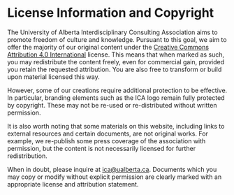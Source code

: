 # License Information and Copyright

The University of Alberta Interdisciplinary Consulting Association aims to promote freedom of culture and knowledge. Pursuant to this goal, we aim to offer the majority of our original content under the [Creative Commons Attribution 4.0 International](https://creativecommons.org/licenses/by/4.0/) license. This means that when marked as such, you may redistribute the content freely, even for commercial gain, provided you retain the requested attribution. You are also free to transform or build upon material licensed this way.

However, some of our creations require additional protection to be effective. In particular, branding elements such as the ICA logo remain fully protected by copyright. These may not be re-used or re-distributed without written permission.

It is also worth noting that some materials on this website, including links to external resources and certain documents, are not original works. For example, we re-publish some press coverage of the association with permission, but the content is not necessarily licensed for further redistribution.

When in doubt, please inquire at [ica@ualberta.ca](mailto:ica@ualberta.ca). Documents which you may copy or modify without explicit permission are clearly marked with an appropriate license and attribution statement.